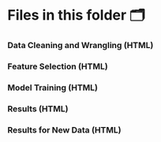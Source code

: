 # Files in this folder 🗂

### Data Cleaning and Wrangling (HTML)

### Feature Selection (HTML)

### Model Training (HTML)

### Results (HTML)

### Results for New Data (HTML)
